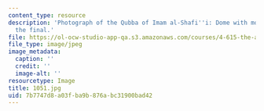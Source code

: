 ```yaml
---
content_type: resource
description: 'Photograph of the Qubba of Imam al-Shafi''i: Dome with model boat at
  the final.'
file: https://ol-ocw-studio-app-qa.s3.amazonaws.com/courses/4-615-the-architecture-of-cairo-spring-2002/7b7747d8a03fba9b876abc31900bad42_1051.jpg
file_type: image/jpeg
image_metadata:
  caption: ''
  credit: ''
  image-alt: ''
resourcetype: Image
title: 1051.jpg
uid: 7b7747d8-a03f-ba9b-876a-bc31900bad42
---
```

